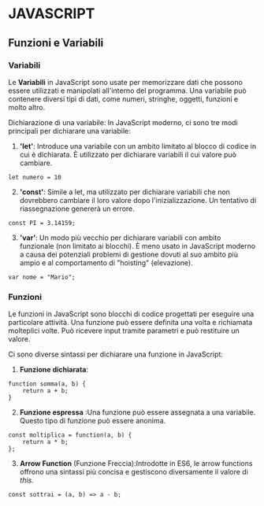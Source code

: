# JAVASCRIPT

## Funzioni e Variabili

### Variabili

Le **Variabili** in JavaScript sono usate per memorizzare dati che possono essere utilizzati e manipolati all'interno del programma. Una variabile può contenere diversi tipi di dati, come numeri, stringhe, oggetti, funzioni e molto altro.

Dichiarazione di una variabile:
In JavaScript moderno, ci sono tre modi principali per dichiarare una variabile:

1. **'let'**: Introduce una variabile con un ambito limitato al blocco di codice in cui è dichiarata. È utilizzato per dichiarare variabili il cui valore può cambiare.

```
let numero = 10
```

2. **'const'**: Simile a let, ma utilizzato per dichiarare variabili che non dovrebbero cambiare il loro valore dopo l'inizializzazione. Un tentativo di riassegnazione genererà un errore.

```
const PI = 3.14159;
```

3. **'var'**: Un modo più vecchio per dichiarare variabili con ambito funzionale (non limitato ai blocchi). È meno usato in JavaScript moderno a causa dei potenziali problemi di gestione dovuti al suo ambito più ampio e al comportamento di "hoisting" (elevazione).

```
var nome = "Mario";
```

### Funzioni

Le funzioni in JavaScript sono blocchi di codice progettati per eseguire una particolare attività. Una funzione può essere definita una volta e richiamata molteplici volte. Può ricevere input tramite parametri e può restituire un valore.

Ci sono diverse sintassi per dichiarare una funzione in JavaScript:

1. **Funzione dichiarata**:

```
function somma(a, b) {
    return a + b;
}
```

2. **Funzione espressa** :Una funzione può essere assegnata a una variabile. Questo tipo di funzione può essere anonima.

```
const moltiplica = function(a, b) {
    return a * b;
};
```

3. **Arrow Function** (Funzione Freccia):Introdotte in ES6, le arrow functions offrono una sintassi più concisa e gestiscono diversamente il valore di _this_.

```
const sottrai = (a, b) => a - b;
```
